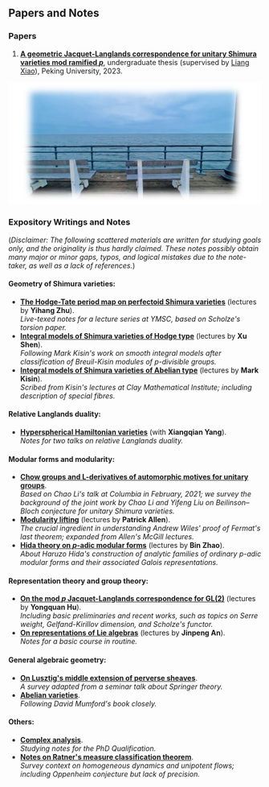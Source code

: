 ## Papers and Notes

### Papers

1. [**A geometric Jacquet-Langlands correspondence for unitary Shimura varieties mod ramified _p_**](./blurbs/undergradthesis.pdf), undergraduate thesis (supervised by [Liang Xiao](https://bicmr.pku.edu.cn/~lxiao/index.htm)), Peking University, 2023.


![SantaMonica](./SantaMonica.jpeg)

### Expository Writings and Notes

(_Disclaimer: The following scattered materials are written for studying goals only, and the originality is thus hardly claimed. These notes possibly obtain many major or minor gaps, typos, and logical mistakes due to the note-taker, as well as a lack of references._)

#### Geometry of Shimura varieties:

- [**The Hodge-Tate period map on perfectoid Shimura varieties**](./blurbs/HT.pdf) (lectures by **Yihang Zhu**). <br/>
  _Live-texed notes for a lecture series at YMSC, based on Scholze's torsion paper._
- [**Integral models of Shimura varieties of Hodge type**](./blurbs/ShenIntegralModel.pdf) (lectures by **Xu Shen**). <br/>
  _Following Mark Kisin's work on smooth integral models after classification of Breuil-Kisin modules of p-divisible groups._
- [**Integral models of Shimura varieties of Abelian type**](./blurbs/KisinIntegralModels.pdf) (lectures by **Mark Kisin**). <br/>
  _Scribed from Kisin's lectures at Clay Mathematical Institute; including description of special fibres._


#### Relative Langlands duality:


- [**Hyperspherical Hamiltonian varieties**](./blurbs/hamiltonian.pdf) (with **Xiangqian Yang**). <br/>
  _Notes for two talks on relative Langlands duality._



#### Modular forms and modularity:

- [**Chow groups and L-derivatives of automorphic motives for unitary groups**](./blurbs/Li-Liu.pdf). <br/>
  _Based on Chao Li's talk at Columbia in February, 2021; we survey the background of the joint work by Chao Li and Yifeng Liu on Beilinson–Bloch conjecture for unitary Shimura varieties._
- [**Modularity lifting**](./blurbs/modlift.pdf) (lectures by **Patrick Allen**). <br/>
  _The crucial ingredient in understanding Andrew Wiles' proof of Fermat's last theorem; expanded from Allen's McGill lectures._
- [**Hida theory on _p_-adic modular forms**](./blurbs/Hida.pdf) (lectures by **Bin Zhao**).  <br/>
  _About Haruzo Hida's construction of analytic families of ordinary p-adic modular forms and their associated Galois representations._



#### Representation theory and group theory:

- [**On the mod _p_ Jacquet-Langlands correspondence for GL(2)**](./blurbs/modpJL.pdf) (lectures by **Yongquan Hu**). <br/>
  _Including basic preliminaries and recent works, such as topics on Serre weight, Gelfand-Kirillov dimension, and Scholze's functor._
- [**On representations of Lie algebras**](./blurbs/Lie.pdf) (lectures by **Jinpeng An**). <br/>
  _Notes for a basic course in routine._


#### General algebraic geometry:

- [**On Lusztig's middle extension of perverse sheaves**](./blurbs/MidExt.pdf). <br/>
  _A survey adapted from a seminar talk about Springer theory._
- [**Abelian varieties**](./blurbs/AV2022.pdf). <br/>
  _Following David Mumford's book closely._





#### Others:

- [**Complex analysis**](./blurbs/complex.pdf). <br/>
 _Studying notes for the PhD Qualification._
- [**Notes on Ratner's measure classification theorem**](./blurbs/Ratner.pdf). <br/>
 _Survey context on homogeneous dynamics and unipotent flows; including Oppenheim conjecture but lack of precision._


  



